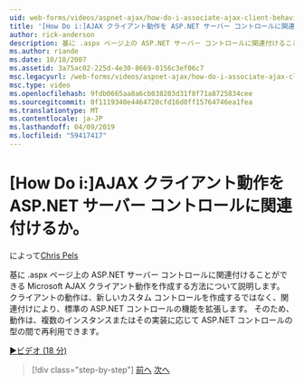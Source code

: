 ```yaml
---
uid: web-forms/videos/aspnet-ajax/how-do-i-associate-ajax-client-behavior-with-an-aspnet-server-control
title: '[How Do i:]AJAX クライアント動作を ASP.NET サーバー コントロールに関連付けるか。 | Microsoft Docs'
author: rick-anderson
description: 基に .aspx ページ上の ASP.NET サーバー コントロールに関連付けることができる Microsoft AJAX クライアント動作を作成する方法について説明します。 クライアントの動作の e.
ms.author: riande
ms.date: 10/18/2007
ms.assetid: 3a75ac02-225d-4e30-8669-0156c3ef06c7
msc.legacyurl: /web-forms/videos/aspnet-ajax/how-do-i-associate-ajax-client-behavior-with-an-aspnet-server-control
msc.type: video
ms.openlocfilehash: 9fdb0665aa8a6cb038203d31f8f71a8725834cee
ms.sourcegitcommit: 0f1119340e4464720cfd16d0ff15764746ea1fea
ms.translationtype: MT
ms.contentlocale: ja-JP
ms.lasthandoff: 04/09/2019
ms.locfileid: "59417417"
---
```

# <a name="how-do-i-associate-ajax-client-behavior-with-an-aspnet-server-control"></a>[How Do i:]AJAX クライアント動作を ASP.NET サーバー コントロールに関連付けるか。

によって[Chris Pels](https://twitter.com/chrispels)

基に .aspx ページ上の ASP.NET サーバー コントロールに関連付けることができる Microsoft AJAX クライアント動作を作成する方法について説明します。 クライアントの動作は、新しいカスタム コントロールを作成するではなく、関連付けにより、標準の ASP.NET コントロールの機能を拡張します。 そのため、動作は、複数のインスタンスまたはその実装に応じて ASP.NET コントロールの型の間で再利用できます。

[&#9654;ビデオ (18 分)](https://channel9.msdn.com/Blogs/ASP-NET-Site-Videos/how-do-i-associate-ajax-client-behavior-with-an-aspnet-server-control)

> [!div class="step-by-step"]
> [前へ](how-do-i-build-custom-server-controls-that-work-with-or-without-aspnet-ajax.md)
> [次へ](how-do-i-retrieve-values-from-server-side-ajax-controls.md)
